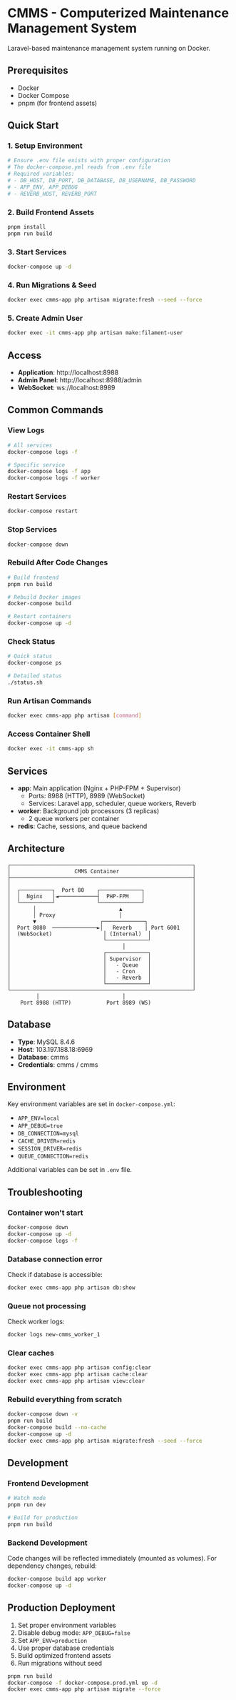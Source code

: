 # CMMS - Computerized Maintenance Management System

Laravel-based maintenance management system running on Docker.

## Prerequisites

- Docker
- Docker Compose
- pnpm (for frontend assets)

## Quick Start

### 1. Setup Environment

```bash
# Ensure .env file exists with proper configuration
# The docker-compose.yml reads from .env file
# Required variables:
# - DB_HOST, DB_PORT, DB_DATABASE, DB_USERNAME, DB_PASSWORD
# - APP_ENV, APP_DEBUG
# - REVERB_HOST, REVERB_PORT
```

### 2. Build Frontend Assets

```bash
pnpm install
pnpm run build
```

### 3. Start Services

```bash
docker-compose up -d
```

### 4. Run Migrations & Seed

```bash
docker exec cmms-app php artisan migrate:fresh --seed --force
```

### 5. Create Admin User

```bash
docker exec -it cmms-app php artisan make:filament-user
```

## Access

- **Application**: http://localhost:8988
- **Admin Panel**: http://localhost:8988/admin
- **WebSocket**: ws://localhost:8989

## Common Commands

### View Logs

```bash
# All services
docker-compose logs -f

# Specific service
docker-compose logs -f app
docker-compose logs -f worker
```

### Restart Services

```bash
docker-compose restart
```

### Stop Services

```bash
docker-compose down
```

### Rebuild After Code Changes

```bash
# Build frontend
pnpm run build

# Rebuild Docker images
docker-compose build

# Restart containers
docker-compose up -d
```

### Check Status

```bash
# Quick status
docker-compose ps

# Detailed status
./status.sh
```

### Run Artisan Commands

```bash
docker exec cmms-app php artisan [command]
```

### Access Container Shell

```bash
docker exec -it cmms-app sh
```

## Services

- **app**: Main application (Nginx + PHP-FPM + Supervisor)
    - Ports: 8988 (HTTP), 8989 (WebSocket)
    - Services: Laravel app, scheduler, queue workers, Reverb
- **worker**: Background job processors (3 replicas)
    - 2 queue workers per container
- **redis**: Cache, sessions, and queue backend

## Architecture

```
┌─────────────────────────────────────────────────────────┐
│                    CMMS Container                       │
├─────────────────────────────────────────────────────────┤
│                                                         │
│  ┌──────────┐  Port 80    ┌─────────────┐               │
│  │  Nginx   │◄────────────┤  PHP-FPM    │               │
│  └──────────┘             └─────────────┘               │
│       │                          ▲                      │
│       │ Proxy                    │                      │
│       ▼                    ┌─────────────┐              │
│  Port 8080  ──────────────►│   Reverb    │ Port 6001    │
│  (WebSocket)                │ (Internal)  │             │
│                             └─────────────┘             │
│                                   │                     │
│                             ┌─────────────┐             │
│                             │ Supervisor  │             │
│                             │   - Queue   │             │
│                             │   - Cron    │             │
│                             │   - Reverb  │             │
│                             └─────────────┘             │
└─────────────────────────────────────────────────────────┘
         │                          │
    Port 8988 (HTTP)           Port 8989 (WS)
```

## Database

- **Type**: MySQL 8.4.6
- **Host**: 103.197.188.18:6969
- **Database**: cmms
- **Credentials**: cmms / cmms

## Environment

Key environment variables are set in `docker-compose.yml`:

- `APP_ENV=local`
- `APP_DEBUG=true`
- `DB_CONNECTION=mysql`
- `CACHE_DRIVER=redis`
- `SESSION_DRIVER=redis`
- `QUEUE_CONNECTION=redis`

Additional variables can be set in `.env` file.

## Troubleshooting

### Container won't start

```bash
docker-compose down
docker-compose up -d
docker-compose logs -f
```

### Database connection error

Check if database is accessible:

```bash
docker exec cmms-app php artisan db:show
```

### Queue not processing

Check worker logs:

```bash
docker logs new-cmms_worker_1
```

### Clear caches

```bash
docker exec cmms-app php artisan config:clear
docker exec cmms-app php artisan cache:clear
docker exec cmms-app php artisan view:clear
```

### Rebuild everything from scratch

```bash
docker-compose down -v
pnpm run build
docker-compose build --no-cache
docker-compose up -d
docker exec cmms-app php artisan migrate:fresh --seed --force
```

## Development

### Frontend Development

```bash
# Watch mode
pnpm run dev

# Build for production
pnpm run build
```

### Backend Development

Code changes will be reflected immediately (mounted as volumes).
For dependency changes, rebuild:

```bash
docker-compose build app worker
docker-compose up -d
```

## Production Deployment

1. Set proper environment variables
2. Disable debug mode: `APP_DEBUG=false`
3. Set `APP_ENV=production`
4. Use proper database credentials
5. Build optimized frontend assets
6. Run migrations without seed

```bash
pnpm run build
docker-compose -f docker-compose.prod.yml up -d
docker exec cmms-app php artisan migrate --force
```

